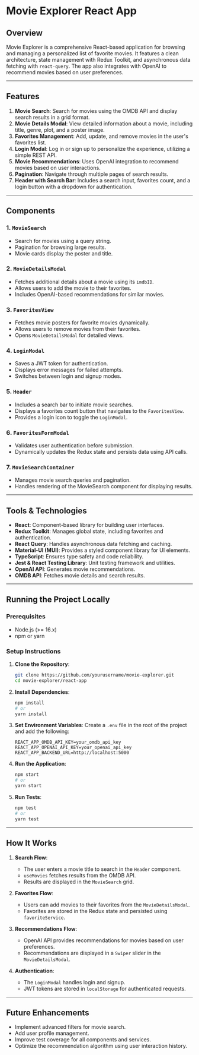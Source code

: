 # Movie Explorer React App

## Overview

Movie Explorer is a comprehensive React-based application for browsing and managing a personalized list of favorite movies. It features a clean architecture, state management with Redux Toolkit, and asynchronous data fetching with `react-query`. The app also integrates with OpenAI to recommend movies based on user preferences.

---

## Features

1. **Movie Search**: Search for movies using the OMDB API and display search results in a grid format.
2. **Movie Details Modal**: View detailed information about a movie, including title, genre, plot, and a poster image.
3. **Favorites Management**: Add, update, and remove movies in the user's favorites list.
4. **Login Modal**: Log in or sign up to personalize the experience, utilizing a simple REST API.
5. **Movie Recommendations**: Uses OpenAI integration to recommend movies based on user interactions.
6. **Pagination**: Navigate through multiple pages of search results.
7. **Header with Search Bar**: Includes a search input, favorites count, and a login button with a dropdown for authentication.

---

## Components

### 1. `MovieSearch`
  - Search for movies using a query string.
  - Pagination for browsing large results.
  - Movie cards display the poster and title.

### 2. `MovieDetailsModal`
  - Fetches additional details about a movie using its `imdbID`.
  - Allows users to add the movie to their favorites.
  - Includes OpenAI-based recommendations for similar movies.

### 3. `FavoritesView`
  - Fetches movie posters for favorite movies dynamically.
  - Allows users to remove movies from their favorites.
  - Opens `MovieDetailsModal` for detailed views.

### 4. `LoginModal`
  - Saves a JWT token for authentication.
  - Displays error messages for failed attempts.
  - Switches between login and signup modes.

### 5. `Header`
  - Includes a search bar to initiate movie searches.
  - Displays a favorites count button that navigates to the `FavoritesView`.
  - Provides a login icon to toggle the `LoginModal`.

### 6. `FavoritesFormModal`
  - Validates user authentication before submission.
  - Dynamically updates the Redux state and persists data using API calls.

### 7. `MovieSearchContainer`
  - Manages movie search queries and pagination.
  - Handles rendering of the MovieSearch component for displaying results.

---

## Tools & Technologies

- **React**: Component-based library for building user interfaces.
- **Redux Toolkit**: Manages global state, including favorites and authentication.
- **React Query**: Handles asynchronous data fetching and caching.
- **Material-UI (MUI)**: Provides a styled component library for UI elements.
- **TypeScript**: Ensures type safety and code reliability.
- **Jest & React Testing Library**: Unit testing framework and utilities.
- **OpenAI API**: Generates movie recommendations.
- **OMDB API**: Fetches movie details and search results.

---

## Running the Project Locally

### Prerequisites

- Node.js (>= 16.x)
- npm or yarn

### Setup Instructions

1. **Clone the Repository**:
    ```bash
    git clone https://github.com/yourusername/movie-explorer.git
    cd movie-explorer/react-app
    ```

2. **Install Dependencies**:
    ```bash
    npm install
    # or
    yarn install
    ```

3. **Set Environment Variables**:
    Create a `.env` file in the root of the project and add the following:
    ```env
    REACT_APP_OMDB_API_KEY=your_omdb_api_key
    REACT_APP_OPENAI_API_KEY=your_openai_api_key
    REACT_APP_BACKEND_URL=http://localhost:5000
    ```

4. **Run the Application**:
    ```bash
    npm start
    # or
    yarn start
    ```

5. **Run Tests**:
    ```bash
    npm test
    # or
    yarn test
    ```

---

## How It Works

1. **Search Flow**:
   - The user enters a movie title to search in the `Header` component.
   - `useMovies` fetches results from the OMDB API.
   - Results are displayed in the `MovieSearch` grid.

2. **Favorites Flow**:
   - Users can add movies to their favorites from the `MovieDetailsModal`.
   - Favorites are stored in the Redux state and persisted using `favoriteService`.

3. **Recommendations Flow**:
   - OpenAI API provides recommendations for movies based on user preferences.
   - Recommendations are displayed in a `Swiper` slider in the `MovieDetailsModal`.

4. **Authentication**:
   - The `LoginModal` handles login and signup.
   - JWT tokens are stored in `localStorage` for authenticated requests.

---

## Future Enhancements

- Implement advanced filters for movie search.
- Add user profile management.
- Improve test coverage for all components and services.
- Optimize the recommendation algorithm using user interaction history.
